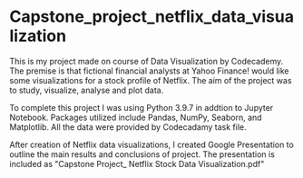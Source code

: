 # Capstone_project_netflix_data_visualization

This is my project made on course of Data Visualization by Codecademy. The premise is that fictional financial analysts at Yahoo Finance! would like some visualizations for a stock profile of Netflix. The aim of the project was to study, visualize, analyse and plot data.

To complete this project I was using  Python 3.9.7 in addtion to Jupyter Notebook. Packages utilized include Pandas, NumPy, Seaborn, and Matplotlib. All the data were provided by Codecadamy task file.

After creation of Netflix data visualizations, I created Google Presentation to outline the main results and conclusions of project. The presentation is included as "Capstone Project_ Netflix Stock Data Visualization.pdf"
